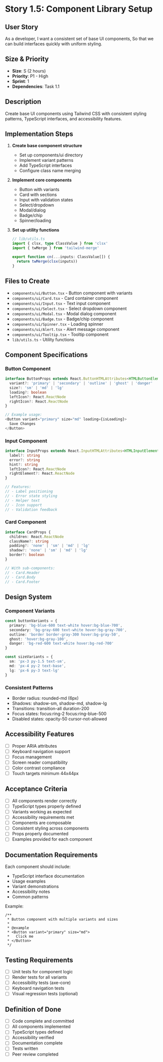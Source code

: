 # Story 1.5: Component Library Setup

## User Story
As a developer,
I want a consistent set of base UI components,
So that we can build interfaces quickly with uniform styling.

## Size & Priority
- **Size**: S (2 hours)
- **Priority**: P1 - High
- **Sprint**: 1
- **Dependencies**: Task 1.1

## Description
Create base UI components using Tailwind CSS with consistent styling patterns, TypeScript interfaces, and accessibility features.

## Implementation Steps

1. **Create base component structure**
   - Set up components/ui directory
   - Implement variant patterns
   - Add TypeScript interfaces
   - Configure class name merging

2. **Implement core components**
   - Button with variants
   - Card with sections
   - Input with validation states
   - Select/dropdown
   - Modal/dialog
   - Badge/chip
   - Spinner/loading

3. **Set up utility functions**
   ```typescript
   // lib/utils.ts
   import { clsx, type ClassValue } from 'clsx'
   import { twMerge } from 'tailwind-merge'

   export function cn(...inputs: ClassValue[]) {
     return twMerge(clsx(inputs))
   }
   ```

## Files to Create

- `components/ui/Button.tsx` - Button component with variants
- `components/ui/Card.tsx` - Card container component
- `components/ui/Input.tsx` - Text input component
- `components/ui/Select.tsx` - Select dropdown component
- `components/ui/Modal.tsx` - Modal dialog component
- `components/ui/Badge.tsx` - Badge/chip component
- `components/ui/Spinner.tsx` - Loading spinner
- `components/ui/Alert.tsx` - Alert message component
- `components/ui/Tooltip.tsx` - Tooltip component
- `lib/utils.ts` - Utility functions

## Component Specifications

### Button Component
```typescript
interface ButtonProps extends React.ButtonHTMLAttributes<HTMLButtonElement> {
  variant?: 'primary' | 'secondary' | 'outline' | 'ghost' | 'danger'
  size?: 'sm' | 'md' | 'lg'
  loading?: boolean
  leftIcon?: React.ReactNode
  rightIcon?: React.ReactNode
}

// Example usage:
<Button variant="primary" size="md" loading={isLoading}>
  Save Changes
</Button>
```

### Input Component
```typescript
interface InputProps extends React.InputHTMLAttributes<HTMLInputElement> {
  label?: string
  error?: string
  hint?: string
  leftIcon?: React.ReactNode
  rightElement?: React.ReactNode
}

// Features:
// - Label positioning
// - Error state styling
// - Helper text
// - Icon support
// - Validation feedback
```

### Card Component
```typescript
interface CardProps {
  children: React.ReactNode
  className?: string
  padding?: 'none' | 'sm' | 'md' | 'lg'
  shadow?: 'none' | 'sm' | 'md' | 'lg'
  border?: boolean
}

// With sub-components:
// - Card.Header
// - Card.Body
// - Card.Footer
```

## Design System

### Component Variants
```typescript
const buttonVariants = {
  primary: 'bg-blue-600 text-white hover:bg-blue-700',
  secondary: 'bg-gray-600 text-white hover:bg-gray-700',
  outline: 'border border-gray-300 hover:bg-gray-50',
  ghost: 'hover:bg-gray-100',
  danger: 'bg-red-600 text-white hover:bg-red-700'
}

const sizeVariants = {
  sm: 'px-3 py-1.5 text-sm',
  md: 'px-4 py-2 text-base',
  lg: 'px-6 py-3 text-lg'
}
```

### Consistent Patterns
- Border radius: rounded-md (6px)
- Shadows: shadow-sm, shadow-md, shadow-lg
- Transitions: transition-all duration-200
- Focus states: focus:ring-2 focus:ring-blue-500
- Disabled states: opacity-50 cursor-not-allowed

## Accessibility Features

- [ ] Proper ARIA attributes
- [ ] Keyboard navigation support
- [ ] Focus management
- [ ] Screen reader compatibility
- [ ] Color contrast compliance
- [ ] Touch targets minimum 44x44px

## Acceptance Criteria

- [ ] All components render correctly
- [ ] TypeScript types properly defined
- [ ] Variants working as expected
- [ ] Accessibility requirements met
- [ ] Components are composable
- [ ] Consistent styling across components
- [ ] Props properly documented
- [ ] Examples provided for each component

## Documentation Requirements

Each component should include:
- TypeScript interface documentation
- Usage examples
- Variant demonstrations
- Accessibility notes
- Common patterns

Example:
```tsx
/**
 * Button component with multiple variants and sizes
 * 
 * @example
 * <Button variant="primary" size="md">
 *   Click me
 * </Button>
 */
```

## Testing Requirements

- [ ] Unit tests for component logic
- [ ] Render tests for all variants
- [ ] Accessibility tests (axe-core)
- [ ] Keyboard navigation tests
- [ ] Visual regression tests (optional)

## Definition of Done

- [ ] Code complete and committed
- [ ] All components implemented
- [ ] TypeScript types defined
- [ ] Accessibility verified
- [ ] Documentation complete
- [ ] Tests written
- [ ] Peer review completed
